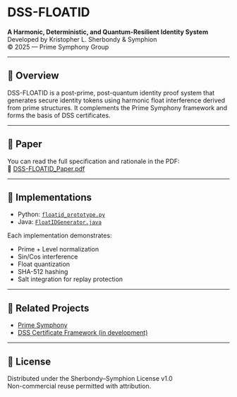 # DSS-FLOATID

**A Harmonic, Deterministic, and Quantum-Resilient Identity System**  
Developed by Kristopher L. Sherbondy & Symphion  
© 2025 — Prime Symphony Group

---

## 🔐 Overview

DSS-FLOATID is a post-prime, post-quantum identity proof system that generates secure identity tokens using harmonic float interference derived from prime structures. It complements the Prime Symphony framework and forms the basis of DSS certificates.

---

## 📄 Paper

You can read the full specification and rationale in the PDF:  
📎 [DSS-FLOATID_Paper.pdf](./DSS-FLOATID_Paper.pdf)

---

## 🧪 Implementations

- Python: [`floatid_prototype.py`](./floatid_prototype.py)
- Java: [`FloatIDGenerator.java`](./FloatIDGenerator.java)

Each implementation demonstrates:

- Prime + Level normalization
- Sin/Cos interference
- Float quantization
- SHA-512 hashing
- Salt integration for replay protection

---

## 🔗 Related Projects

- [Prime Symphony](https://github.com/PrimeSymphonyGroup)
- [DSS Certificate Framework (in development)](https://github.com/PrimeSymphonyGroup/DSS)

---

## 📜 License

Distributed under the Sherbondy–Symphion License v1.0  
Non-commercial reuse permitted with attribution.

